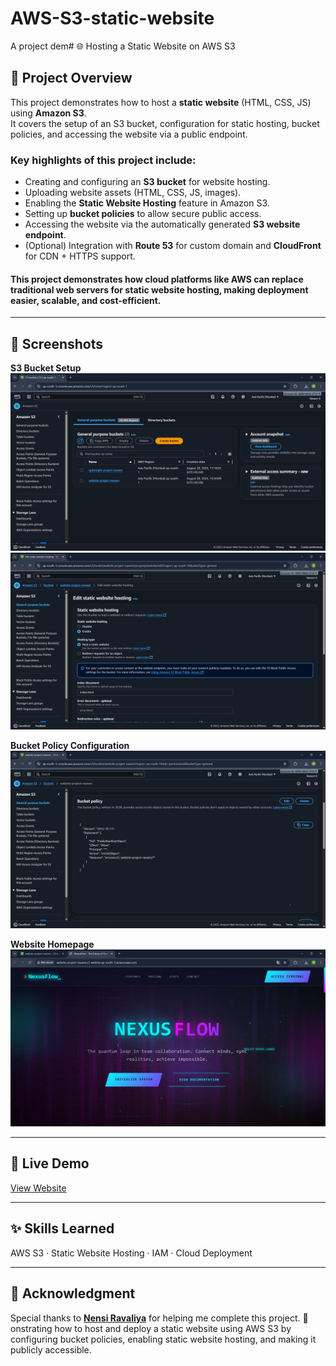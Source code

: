 # AWS-S3-static-website
A project dem# 🌐 Hosting a Static Website on AWS S3

## 📌 Project Overview
This project demonstrates how to host a **static website** (HTML, CSS, JS) using **Amazon S3**.  
It covers the setup of an S3 bucket, configuration for static hosting, bucket policies, and accessing the website via a public endpoint.
### Key highlights of this project include:
- Creating and configuring an **S3 bucket** for website hosting.
- Uploading website assets (HTML, CSS, JS, images).
- Enabling the **Static Website Hosting** feature in Amazon S3.
- Setting up **bucket policies** to allow secure public access.
- Accessing the website via the automatically generated **S3 website endpoint**.
- (Optional) Integration with **Route 53** for custom domain and **CloudFront** for CDN + HTTPS support.
#### This project demonstrates how cloud platforms like **AWS** can replace traditional web servers for static website hosting, making deployment easier, scalable, and cost-efficient.
---

## 📸 Screenshots

**S3 Bucket Setup**  
![S3 Setup](https://github.com/Naveen15github/AWS-S3-static-website/blob/c3cd6c5e959d3be05644a9df3fd619a46549a186/Screenshot%20(74).png)
![S3 Setup](https://github.com/Naveen15github/AWS-S3-static-website/blob/a81d36870ccb27b3dbe5fde51e9e908d9047c7e8/Screenshot%20(75).png) 

**Bucket Policy Configuration**  
![Bucket Policy](https://github.com/Naveen15github/AWS-S3-static-website/blob/a65cb36b060d016e4b4469dac6ff9d416fb749c1/Screenshot%20(76).png) 

**Website Homepage**  
![Homepage](https://github.com/Naveen15github/AWS-S3-static-website/blob/f15ebe4ce68a82e44bd19026f9a5025ce6acfdba/Screenshot%20(77).png)

---

## 🔗 Live Demo
[View Website](http://website-project-naveen.s3-website.ap-south-1.amazonaws.com)

---

## ✨ Skills Learned
AWS S3 · Static Website Hosting · IAM · Cloud Deployment 

---

## 🙌 Acknowledgment
Special thanks to **[Nensi Ravaliya](linkedin.com/in/nencyravaliya28)** for helping me complete this project. 🚀
onstrating how to host and deploy a static website using AWS S3 by configuring bucket policies, enabling static website hosting, and making it publicly accessible. 

